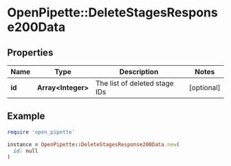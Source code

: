 # OpenPipette::DeleteStagesResponse200Data

## Properties

| Name | Type | Description | Notes |
| ---- | ---- | ----------- | ----- |
| **id** | **Array&lt;Integer&gt;** | The list of deleted stage IDs | [optional] |

## Example

```ruby
require 'open_pipette'

instance = OpenPipette::DeleteStagesResponse200Data.new(
  id: null
)
```

